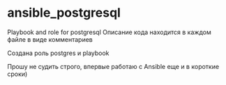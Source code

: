 # ansible_postgresql
Playbook and role for postgresql
Описание кода находится в каждом файле в виде комментариев

Создана роль postgres и playbook 


Прошу не судить строго, впервые работаю с Ansible еще и в короткие сроки)

